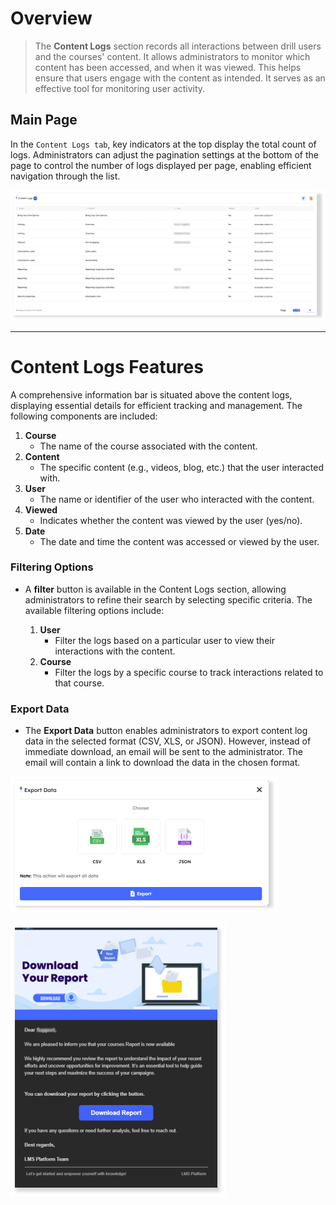 # Overview
> The **Content Logs** section records all interactions between drill users and the courses' content. It allows administrators to monitor which content has been accessed, and when it was viewed. This helps ensure that users engage with the content as intended. It serves as an effective tool for monitoring user activity.

## Main Page

In the `Content Logs tab`, key indicators at the top display the total count of logs. Administrators can adjust the pagination settings at the bottom of the page to control the number of logs displayed per page, enabling efficient navigation through the list.

![Drill-Phish content logs main!](../../assets/drill/contentLog/main.png "Drill-Phish content logs main")

---

# Content Logs Features

  A comprehensive information bar is situated above the content logs, displaying essential details for efficient tracking and management. The following components are included:

1. **Course**
    - The name of the course associated with the content.
2. **Content**
    - The specific content (e.g., videos, blog, etc.) that the user interacted with.
3. **User**
    - The name or identifier of the user who interacted with the content.
4. **Viewed**
    - Indicates whether the content was viewed by the user (yes/no).
5. **Date**
    - The date and time the content was accessed or viewed by the user.

### Filtering Options

- A **filter** button is available in the Content Logs section, allowing administrators to refine their search by selecting specific criteria. The available filtering options include:

    1. **User**
        - Filter the logs based on a particular user to view their interactions with the content.
    2. **Course**
        - Filter the logs by a specific course to track interactions related to that course.

### Export Data

- The **Export Data** button enables administrators to export content log data in the selected format (CSV, XLS, or JSON). However, instead of immediate download, an email will be sent to the administrator. The email will contain a link to download the data in the chosen format.

![Drill-Phish content log export data file!](../../assets/drill/contentLog/export_data_file.png "Drill-Phish content log export data file")

![Drill-Phish content log export data email!](../../assets/drill/contentLog/export_data_email.png "Drill-Phish content log export data email")
